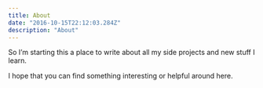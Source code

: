 ```yaml
---
title: About
date: "2016-10-15T22:12:03.284Z"
description: "About"
---
```


So I’m starting this a place to write about all my side projects and new
stuff I learn.

I hope that you can find something interesting or helpful around here.